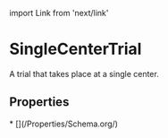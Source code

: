 import Link from 'next/link'

# SingleCenterTrial

A trial that takes place at a single center.

## Properties

<Grid>
* [](/Properties/Schema.org/)

</Grid>

